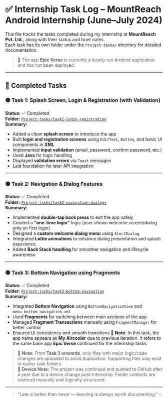 # ✅ Internship Task Log – MountReach Android Internship (June–July 2024)

This file tracks the tasks completed during my internship at **MountReach Pvt. Ltd.**, along with their status and brief notes.  
Each task has its own folder under the `Project-tasks/` directory for detailed documentation.

> 📱 The app **Epic Verse** is currently a locally run Android application and has not been deployed.

---

## 📌 Completed Tasks

### 🟢 Task 1: Splash Screen, Login & Registration (with Validation)
**Status:** ✅ Completed  
**Folder:** [`Project-tasks/task1-login-registration`](./Project-tasks/task1-login-registration/)  
**Summary:**
- Added a clean **splash screen** to introduce the app
- Built **login and registration screens** using `EditText`, `Button`, and basic UI components in **XML**
- Implemented **input validation** (email, password, confirm password, etc.)
- Used **Java** for logic handling
- Displayed **validation errors** via `Toast` messages
- Laid foundation for later API integration

---

### 🟢 Task 2: Navigation & Dialog Features
**Status:** ✅ Completed  
**Folder:** [`Project-tasks/task2-navigation-dialogs`](./Project-tasks/task2-navigation-dialogs/)  
**Summary:**
- Implemented **double-tap back press** to exit the app safely
- Created a **"one-time login"** logic (user shown welcome screen/dialog only on first login)
- Designed a **custom welcome dialog menu** using `AlertDialog`
- Integrated **Lottie animations** to enhance dialog presentation and splash experience
- Added **Back Stack handling** for smoother navigation and lifecycle awareness

---

### 🟢 Task 3: Bottom Navigation using Fragments
**Status:** ✅ Completed  
**Folder:** [`Project-tasks/task3-bottom-navigation`](./Project-tasks/task3-bottom-navigation/)  
**Summary:**
- Integrated **Bottom Navigation** using `BottomNavigationView` and `menu_bottom_navigation.xml`
- Used **Fragments** for switching between main sections of the app
- Managed **Fragment Transactions** manually using `FragmentManager` for better control
- Ensured UI consistency and smooth transitions
 📝 **Note:** In this task, the app name appears as **My Aircooler** due to previous iteration. It refers to the same base app **Epic Verse** continued for the internship tasks.


> 📂 **Note:** From **Task 3 onwards**, only files with major logic/code changes are uploaded to avoid duplication. Supporting files may exist in earlier task folders.  
> 📱 **Device Note:** The project was continued and pushed to GitHub after a year due to a device change post-internship. Folder contents are restored manually and logically structured.

---


> “Late is better than never — learning is always worth documenting.” 💡
